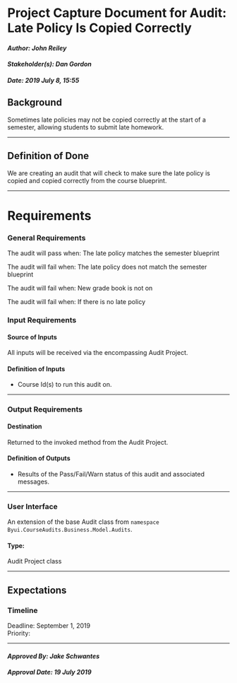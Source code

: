 # Project Capture Document for Audit: Late Policy Is Copied Correctly
#### *Author: John Reiley*
#### *Stakeholder(s): Dan Gordon*
#### *Date: 2019 July 8, 15:55*

## Background

Sometimes late policies may not be copied correctly at the start of a semester, allowing students to submit late homework.

-----

## Definition of Done

We are creating an audit that will check to make sure the late policy is copied and copied correctly from the course blueprint.

-----

# Requirements

### General Requirements
The audit will pass when: The late policy matches the semester blueprint

The audit will fail when: The late policy does not match the semester blueprint 

The audit will fail when: New grade book is not on
 
The audit will fail when: If there is no late policy
<!--The audit will warn when: "Auto apply" is enabled but there is no point deduction for late or unsubmitted work-->

### Input Requirements
#### Source of Inputs
All inputs will be received via the encompassing Audit Project.

#### Definition of Inputs
<!-- TBD: do not fill out just yet -->
- Course Id(s) to run this audit on.
---

### Output Requirements
#### Destination
Returned to the invoked method from the Audit Project.

#### Definition of Outputs
<!-- TBD: do not fill out just yet -->
- Results of the Pass/Fail/Warn status of this audit and associated messages.
---

### User Interface
An extension of the base Audit class from `namespace Byui.CourseAudits.Business.Model.Audits`.
#### Type:
Audit Project class

-----

## Expectations
### Timeline
Deadline: September 1, 2019   
Priority: 
<!-- What is the deadline? 2019 Sep 1? -->
<!-- What priority is this audit? -->

-----

#### *Approved By: Jake Schwantes* 
#### *Approval Date: 19 July 2019*
